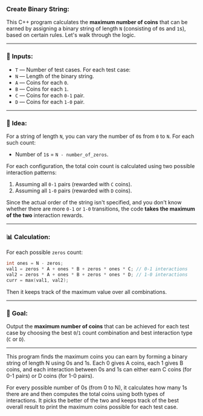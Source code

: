### Create Binary String:


This C++ program calculates the **maximum number of coins** that can be earned by assigning a binary string of length `N` (consisting of `0`s and `1`s), based on certain rules. Let's walk through the logic.

---

### 🔧 **Inputs:**

* `T` — Number of test cases.
  For each test case:
* `N` — Length of the binary string.
* `A` — Coins for each `0`.
* `B` — Coins for each `1`.
* `C` — Coins for each `0-1` pair.
* `D` — Coins for each `1-0` pair.

---

### 🧠 **Idea:**

For a string of length `N`, you can vary the number of `0`s from `0` to `N`. For each such count:

* Number of `1`s = `N - number_of_zeros`.

For each configuration, the total coin count is calculated using two possible interaction patterns:

1. Assuming all `0-1` pairs (rewarded with `C` coins).
2. Assuming all `1-0` pairs (rewarded with `D` coins).

Since the actual order of the string isn't specified, and you don't know whether there are more `0-1` or `1-0` transitions, the code **takes the maximum of the two** interaction rewards.

---

### 📊 **Calculation:**

For each possible `zeros` count:

```cpp
int ones = N - zeros;
val1 = zeros * A + ones * B + zeros * ones * C; // 0-1 interactions
val2 = zeros * A + ones * B + zeros * ones * D; // 1-0 interactions
curr = max(val1, val2);
```

Then it keeps track of the maximum value over all combinations.

---

### 📌 **Goal:**

Output the **maximum number of coins** that can be achieved for each test case by choosing the best `0`/`1` count combination and best interaction type (`C` or `D`).

---
This program finds the maximum coins you can earn by forming a binary string of length N using 0s and 1s. Each 0 gives A coins, each 1 gives B coins, and each interaction between 0s and 1s can either earn C coins (for 0-1 pairs) or D coins (for 1-0 pairs).

For every possible number of 0s (from 0 to N), it calculates how many 1s there are and then computes the total coins using both types of interactions. It picks the better of the two and keeps track of the best overall result to print the maximum coins possible for each test case.
